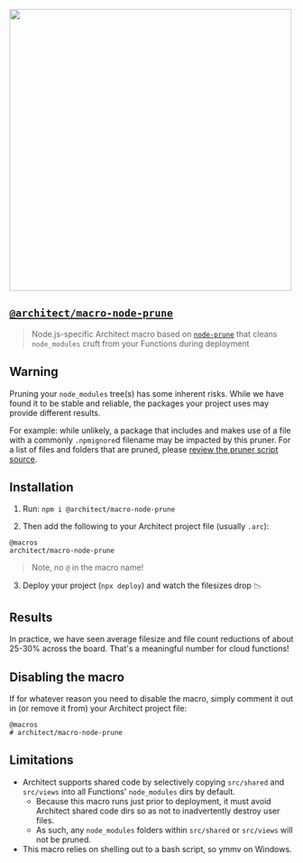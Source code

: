 [<img src="https://assets.arc.codes/architect-logo-500b@2x.png" width=500>](https://www.npmjs.com/package/@architect/architect)

## [`@architect/macro-node-prune`](https://www.npmjs.com/package/@architect/macro-node-prune)

> Node.js-specific Architect macro based on [`node-prune`](https://github.com/tuananh/node-prune) that cleans `node_modules` cruft from your Functions during deployment


## Warning

Pruning your `node_modules` tree(s) has some inherent risks. While we have found it to be stable and reliable, the packages your project uses may provide different results.

For example: while unlikely, a package that includes and makes use of a file with a commonly `.npmignore`d filename may be impacted by this pruner. For a list of files and folders that are pruned, please [review the pruner script source](https://github.com/architect/macro-node-prune/blob/master/prune.sh).


## Installation

1. Run: `npm i @architect/macro-node-prune`

2. Then add the following to your Architect project file (usually `.arc`):

```
@macros
architect/macro-node-prune
```

> Note, no `@` in the macro name!

3. Deploy your project (`npx deploy`) and watch the filesizes drop 📉


## Results

In practice, we have seen average filesize and file count reductions of about 25-30% across the board. That's a meaningful number for cloud functions!


## Disabling the macro

If for whatever reason you need to disable the macro, simply comment it out in (or remove it from) your Architect project file:

```
@macros
# architect/macro-node-prune
```


## Limitations

- Architect supports shared code by selectively copying `src/shared` and `src/views` into all Functions' `node_modules` dirs by default.
  - Because this macro runs just prior to deployment, it must avoid Architect shared code dirs so as not to inadvertently destroy user files.
  - As such, any `node_modules` folders within `src/shared` or `src/views` will not be pruned.
- This macro relies on shelling out to a bash script, so ymmv on Windows.
